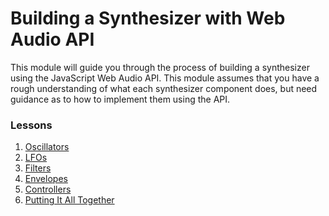 # Building a Synthesizer with Web Audio API

This module will guide you through the process of building a synthesizer using
the JavaScript Web Audio API.  This module assumes that you have a rough
understanding of what each synthesizer component does, but need guidance as to
how to implement them using the API.


### Lessons

1. [Oscillators](1.oscillators.html)
2. [LFOs](2.lfos.html)
3. [Filters](3.filters.html)
4. [Envelopes](4.envelopes.html)
5. [Controllers](5.controllers.html)
6. [Putting It All Together](6.putting-it-all-together.html)
